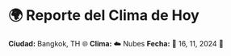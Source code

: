# 🌍 Reporte del Clima de Hoy

**Ciudad:** Bangkok, TH 🌐
**Clima:** ☁️ Nubes
**Fecha:** 📅 16, 11, 2024 🚀
